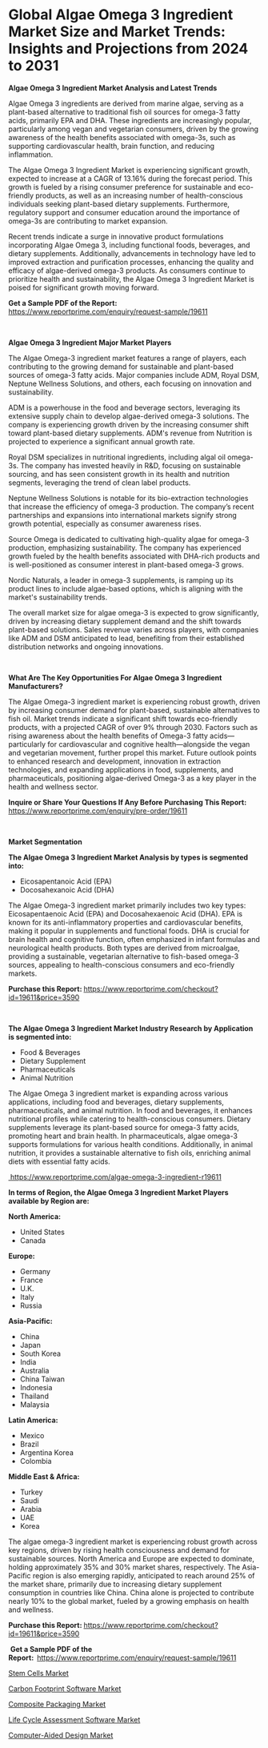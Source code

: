 <p><h1>Global Algae Omega 3 Ingredient Market Size and Market Trends: Insights and Projections from 2024 to 2031</h1></p><p><strong>Algae Omega 3 Ingredient Market Analysis and Latest Trends</strong></p>
<p><p>Algae Omega 3 ingredients are derived from marine algae, serving as a plant-based alternative to traditional fish oil sources for omega-3 fatty acids, primarily EPA and DHA. These ingredients are increasingly popular, particularly among vegan and vegetarian consumers, driven by the growing awareness of the health benefits associated with omega-3s, such as supporting cardiovascular health, brain function, and reducing inflammation.</p><p>The Algae Omega 3 Ingredient Market is experiencing significant growth, expected to increase at a CAGR of 13.16% during the forecast period. This growth is fueled by a rising consumer preference for sustainable and eco-friendly products, as well as an increasing number of health-conscious individuals seeking plant-based dietary supplements. Furthermore, regulatory support and consumer education around the importance of omega-3s are contributing to market expansion.</p><p>Recent trends indicate a surge in innovative product formulations incorporating Algae Omega 3, including functional foods, beverages, and dietary supplements. Additionally, advancements in technology have led to improved extraction and purification processes, enhancing the quality and efficacy of algae-derived omega-3 products. As consumers continue to prioritize health and sustainability, the Algae Omega 3 Ingredient Market is poised for significant growth moving forward.</p></p>
<p><strong>Get a Sample PDF of the Report:&nbsp;</strong> <a href="https://www.reportprime.com/enquiry/request-sample/19611?utm_campaign=1133&utm_medium=2&utm_source=Github&utm_content=ia&utm_term=23112024&utm_id=algae-omega-3-ingredient">https://www.reportprime.com/enquiry/request-sample/19611</a></p>
<p>&nbsp;</p>
<p><strong>Algae Omega 3 Ingredient Major Market Players</strong></p>
<p><p>The Algae Omega-3 ingredient market features a range of players, each contributing to the growing demand for sustainable and plant-based sources of omega-3 fatty acids. Major companies include ADM, Royal DSM, Neptune Wellness Solutions, and others, each focusing on innovation and sustainability.</p><p>ADM is a powerhouse in the food and beverage sectors, leveraging its extensive supply chain to develop algae-derived omega-3 solutions. The company is experiencing growth driven by the increasing consumer shift toward plant-based dietary supplements. ADM's revenue from Nutrition is projected to experience a significant annual growth rate.</p><p>Royal DSM specializes in nutritional ingredients, including algal oil omega-3s. The company has invested heavily in R&D, focusing on sustainable sourcing, and has seen consistent growth in its health and nutrition segments, leveraging the trend of clean label products.</p><p>Neptune Wellness Solutions is notable for its bio-extraction technologies that increase the efficiency of omega-3 production. The company’s recent partnerships and expansions into international markets signify strong growth potential, especially as consumer awareness rises.</p><p>Source Omega is dedicated to cultivating high-quality algae for omega-3 production, emphasizing sustainability. The company has experienced growth fueled by the health benefits associated with DHA-rich products and is well-positioned as consumer interest in plant-based omega-3 grows.</p><p>Nordic Naturals, a leader in omega-3 supplements, is ramping up its product lines to include algae-based options, which is aligning with the market's sustainability trends.</p><p>The overall market size for algae omega-3 is expected to grow significantly, driven by increasing dietary supplement demand and the shift towards plant-based solutions. Sales revenue varies across players, with companies like ADM and DSM anticipated to lead, benefiting from their established distribution networks and ongoing innovations.</p></p>
<p>&nbsp;</p>
<p><strong>What Are The Key Opportunities For Algae Omega 3 Ingredient Manufacturers?</strong></p>
<p><p>The Algae Omega-3 ingredient market is experiencing robust growth, driven by increasing consumer demand for plant-based, sustainable alternatives to fish oil. Market trends indicate a significant shift towards eco-friendly products, with a projected CAGR of over 9% through 2030. Factors such as rising awareness about the health benefits of Omega-3 fatty acids—particularly for cardiovascular and cognitive health—alongside the vegan and vegetarian movement, further propel this market. Future outlook points to enhanced research and development, innovation in extraction technologies, and expanding applications in food, supplements, and pharmaceuticals, positioning algae-derived Omega-3 as a key player in the health and wellness sector.</p></p>
<p><strong>Inquire or Share Your Questions If Any Before Purchasing This Report:</strong> <a href="https://www.reportprime.com/enquiry/pre-order/19611?utm_campaign=1133&utm_medium=2&utm_source=Github&utm_content=ia&utm_term=23112024&utm_id=algae-omega-3-ingredient">https://www.reportprime.com/enquiry/pre-order/19611</a></p>
<p>&nbsp;</p>
<p><strong>Market Segmentation</strong></p>
<p><strong>The Algae Omega 3 Ingredient Market Analysis by types is segmented into:</strong></p>
<p><ul><li>Eicosapentanoic Acid (EPA)</li><li>Docosahexanoic Acid (DHA)</li></ul></p>
<p><p>The Algae Omega-3 ingredient market primarily includes two key types: Eicosapentaenoic Acid (EPA) and Docosahexaenoic Acid (DHA). EPA is known for its anti-inflammatory properties and cardiovascular benefits, making it popular in supplements and functional foods. DHA is crucial for brain health and cognitive function, often emphasized in infant formulas and neurological health products. Both types are derived from microalgae, providing a sustainable, vegetarian alternative to fish-based omega-3 sources, appealing to health-conscious consumers and eco-friendly markets.</p></p>
<p><strong>Purchase this Report:&nbsp;</strong><a href="https://www.reportprime.com/checkout?id=19611&price=3590&utm_campaign=1133&utm_medium=2&utm_source=Github&utm_content=ia&utm_term=23112024&utm_id=algae-omega-3-ingredient">https://www.reportprime.com/checkout?id=19611&price=3590</a></p>
<p>&nbsp;</p>
<p><strong>The Algae Omega 3 Ingredient Market Industry Research by Application is segmented into:</strong></p>
<p><ul><li>Food & Beverages</li><li>Dietary Supplement</li><li>Pharmaceuticals</li><li>Animal Nutrition</li></ul></p>
<p><p>The Algae Omega 3 ingredient market is expanding across various applications, including food and beverages, dietary supplements, pharmaceuticals, and animal nutrition. In food and beverages, it enhances nutritional profiles while catering to health-conscious consumers. Dietary supplements leverage its plant-based source for omega-3 fatty acids, promoting heart and brain health. In pharmaceuticals, algae omega-3 supports formulations for various health conditions. Additionally, in animal nutrition, it provides a sustainable alternative to fish oils, enriching animal diets with essential fatty acids.</p></p>
<p><a href="https://www.reportprime.com/algae-omega-3-ingredient-r19611?utm_campaign=1133&utm_medium=2&utm_source=Github&utm_content=ia&utm_term=23112024&utm_id=algae-omega-3-ingredient">&nbsp;https://www.reportprime.com/algae-omega-3-ingredient-r19611</a></p>
<p><strong>In terms of Region, the Algae Omega 3 Ingredient Market Players available by Region are:</strong></p>
<p>
    <p> <strong> North America: </strong>
        <ul>
            <li>United States</li>
            <li>Canada</li>
        </ul>
        </p> 
    <p> <strong> Europe: </strong>
        <ul>
            <li>Germany</li>
            <li>France</li>
            <li>U.K.</li>
            <li>Italy</li>
            <li>Russia</li>
        </ul>
        </p> 
    <p> <strong> Asia-Pacific: </strong>
        <ul>
            <li>China</li>
            <li>Japan</li>
            <li>South Korea</li>
            <li>India</li>
            <li>Australia</li>
            <li>China Taiwan</li>
            <li>Indonesia</li>
            <li>Thailand</li>
            <li>Malaysia</li>
        </ul>
        </p> 
    <p> <strong> Latin America: </strong>
        <ul>
            <li>Mexico</li>
            <li>Brazil</li>
            <li>Argentina Korea</li>
            <li>Colombia</li>
        </ul>
        </p> 
    <p> <strong> Middle East & Africa: </strong>
        <ul>
            <li>Turkey</li>
            <li>Saudi</li>
            <li>Arabia</li>
            <li>UAE</li>
            <li>Korea</li>
        </ul>
    </p>
    </p>
<p><p>The algae omega-3 ingredient market is experiencing robust growth across key regions, driven by rising health consciousness and demand for sustainable sources. North America and Europe are expected to dominate, holding approximately 35% and 30% market shares, respectively. The Asia-Pacific region is also emerging rapidly, anticipated to reach around 25% of the market share, primarily due to increasing dietary supplement consumption in countries like China. China alone is projected to contribute nearly 10% to the global market, fueled by a growing emphasis on health and wellness.</p></p>
<p><strong>Purchase this Report: </strong><a href="https://www.reportprime.com/checkout?id=19611&price=3590&utm_campaign=1133&utm_medium=2&utm_source=Github&utm_content=ia&utm_term=23112024&utm_id=algae-omega-3-ingredient">https://www.reportprime.com/checkout?id=19611&price=3590</a></p>
<p>&nbsp;<strong>Get a Sample PDF of the Report:&nbsp;&nbsp;</strong><a href="https://www.reportprime.com/enquiry/request-sample/19611?utm_campaign=1133&utm_medium=2&utm_source=Github&utm_content=ia&utm_term=23112024&utm_id=algae-omega-3-ingredient">https://www.reportprime.com/enquiry/request-sample/19611</a></p>
<p><strong></strong></p>
<p><p><a href="https://www.linkedin.com/pulse/projected-growth-revenue-stem-cells-market-86-cagr-from-2hdxc?utm_campaign=1133&utm_medium=2&utm_source=Github&utm_content=ia&utm_term=23112024&utm_id=algae-omega-3-ingredient">Stem Cells Market</a></p><p><a href="https://issuu.com/reportprime-2/docs/carbon-footprint-software-market-si_d9a72248834245?utm_campaign=1133&utm_medium=2&utm_source=Github&utm_content=ia&utm_term=23112024&utm_id=algae-omega-3-ingredient">Carbon Footprint Software Market</a></p><p><a href="https://github.com/WillieWoodard/Market-Research-Report-List-7/blob/main/composite-packaging-market.md?utm_campaign=1133&utm_medium=2&utm_source=Github&utm_content=ia&utm_term=23112024&utm_id=algae-omega-3-ingredient">Composite Packaging Market</a></p><p><a href="https://issuu.com/reportprime-2/docs/life-cycle-assessment-software-mark_2cfefe54d8d53e?utm_campaign=1133&utm_medium=2&utm_source=Github&utm_content=ia&utm_term=23112024&utm_id=algae-omega-3-ingredient">Life Cycle Assessment Software Market</a></p><p><a href="https://www.linkedin.com/pulse/computer-aided-design-market-trends-report-examining-dnlnf?utm_campaign=1133&utm_medium=2&utm_source=Github&utm_content=ia&utm_term=23112024&utm_id=algae-omega-3-ingredient">Computer-Aided Design Market</a></p></p>
